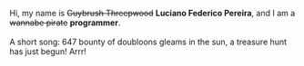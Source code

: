 Hi, my name is ~~Guybrush Threepwood~~ **Luciano Federico Pereira**, and I am a ~~wannabe pirate~~ **programmer**.<br><br>A short song: 647 bounty of doubloons gleams in the sun, a treasure hunt has just begun! Arrr!

